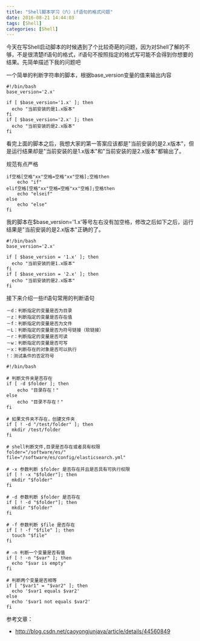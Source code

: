 ```yaml
---
title: "Shell脚本学习（六）if语句的格式问题"
date: 2016-08-21 14:44:03
tags: [Shell]
categories: [Shell]
---
```


今天在写Shell启动脚本的时候遇到了个比较奇葩的问题，因为对Shell了解的不够，不是很清楚if语句的格式，if语句不按照指定的格式写可能不会得到你想要的结果。先简单描述下我的问题吧

一个简单的判断字符串的脚本，根据base_version变量的值来输出内容

```
#!/bin/bash
base_version='2.x'

if [ $base_version='1.x' ]; then
  echo "当前安装的是1.x版本"
fi
if [ $base_version='2.x' ]; then
  echo "当前安装的是2.x版本"
fi
```

看完上面的脚本之后，我想大家的第一答案应该都是"当前安装的是2.x版本"，但是运行结果却是"当前安装的是1.x版本"和"当前安装的是2.x版本"都输出了。

规范有点严格

```
if空格[空格"xx"空格=空格"xx"空格];空格then
	echo "if"
elif空格[空格"xx"空格=空格"xx"空格];空格then
	echo "elseif"
else
	echo "else"
fi
```

我的脚本在$base_version='1.x'等号左右没有加空格，修改之后如下之后，运行结果是"当前安装的是2.x版本"正确的了。

```
#!/bin/bash
base_version='2.x'

if [ $base_version = '1.x' ]; then
  echo "当前安装的是1.x版本"
fi
if [ $base_version = '2.x' ]; then
  echo "当前安装的是2.x版本"
fi
```

接下来介绍一些if语句常用的判断语句

```
－d：判断指定的变量是否为目录
－z：判断指定的变量是否存在值
－f：判断指定的变量是否为文件
－L：判断指定的变量是否为符号链接（软链接）
－r：判断指定的变量是否可读
－w：判断指定的变量是否可写
－x：判断存在的对象是否可以执行
!：测试条件的否定符号 
```


```
#!/bin/bash

# 判断文件夹是否存在
if [ -d $folder ]; then
	echo "目录存在！"
else
	echo "目录不存在！"
fi

# 如果文件夹不存在，创建文件夹
if [ ! -d "/test/folder" ]; then
  mkdir /test/folder
fi

# shell判断文件,目录是否存在或者具有权限
folder="/software/es/"
file="/software/es/config/elasticsearch.yml"

# -x 参数判断 $folder 是否存在并且是否具有可执行权限
if [ ! -x "$folder"]; then
  mkdir "$folder"
fi

# -d 参数判断 $folder 是否存在
if [ ! -d "$folder"]; then
  mkdir "$folder"
fi

# -f 参数判断 $file 是否存在
if [ ! -f "$file" ]; then
  touch "$file"
fi

# -n 判断一个变量是否有值
if [ ! -n "$var" ]; then
  echo "$var is empty"
fi

# 判断两个变量是否相等
if [ "$var1" = "$var2" ]; then
  echo '$var1 equals $var2'
else
  echo '$var1 not equals $var2'
fi
```

参考文章：

- http://blog.csdn.net/caoyongjunjava/article/details/44560849